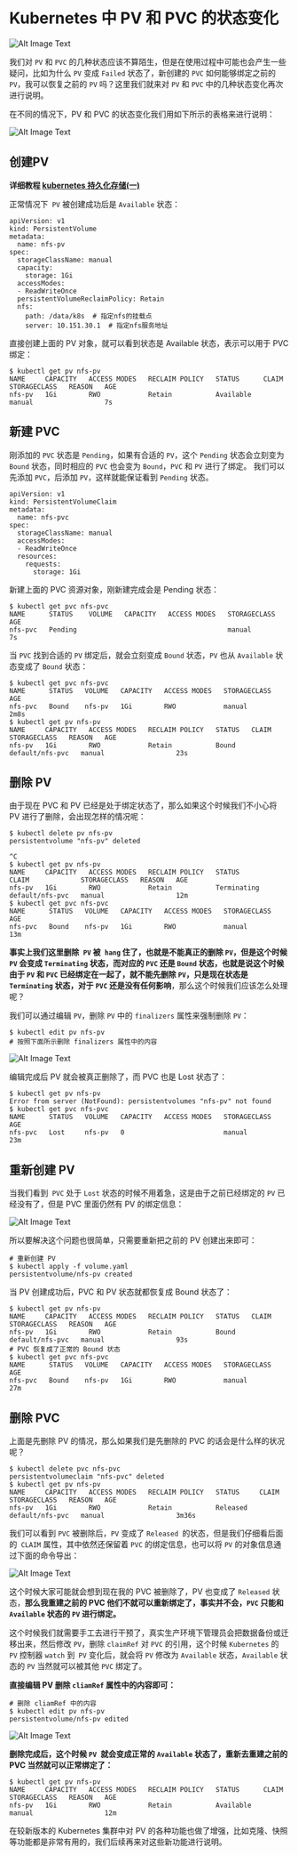 # Kubernetes 中 PV 和 PVC 的状态变化


![Alt Image Text](images/adv/adv100_1.jpeg "Body image")


我们对 `PV` 和 `PVC` 的几种状态应该不算陌生，但是在使用过程中可能也会产生一些疑问，比如为什么 `PV` 变成 `Failed` 状态了，新创建的 `PVC` 如何能够绑定之前的 `PV`，我可以恢复之前的 `PV` 吗？这里我们就来对 `PV` 和 `PVC` 中的几种状态变化再次进行说明。

在不同的情况下，PV 和 PVC 的状态变化我们用如下所示的表格来进行说明：


![Alt Image Text](images/adv/adv100_2.png "Body image")


## 创建PV

**详细教程 [kubernetes 持久化存储(一)](k8s_adv14_pv1.md)**

正常情况下` PV` 被创建成功后是 `Available` 状态：

```
apiVersion: v1
kind: PersistentVolume
metadata:
  name: nfs-pv
spec:
  storageClassName: manual
  capacity: 
    storage: 1Gi
  accessModes:
  - ReadWriteOnce
  persistentVolumeReclaimPolicy: Retain
  nfs:
    path: /data/k8s  # 指定nfs的挂载点
    server: 10.151.30.1  # 指定nfs服务地址
```

直接创建上面的 PV 对象，就可以看到状态是 Available 状态，表示可以用于 PVC 绑定：

```
$ kubectl get pv nfs-pv
NAME     CAPACITY   ACCESS MODES   RECLAIM POLICY   STATUS      CLAIM   STORAGECLASS   REASON   AGE
nfs-pv   1Gi        RWO            Retain           Available           manual                  7s
```

## 新建 PVC

刚添加的 `PVC` 状态是 `Pending`，如果有合适的 `PV`，这个 `Pending` 状态会立刻变为 `Bound` 状态，同时相应的 `PVC` 也会变为 `Bound`，`PVC` 和 `PV` 进行了绑定。 我们可以先添加 `PVC`，后添加 `PV`，这样就能保证看到 `Pending` 状态。

```
apiVersion: v1
kind: PersistentVolumeClaim
metadata:
  name: nfs-pvc
spec:
  storageClassName: manual
  accessModes:
  - ReadWriteOnce
  resources:
    requests:
      storage: 1Gi
```

新建上面的 PVC 资源对象，刚新建完成会是 Pending 状态：

```
$ kubectl get pvc nfs-pvc
NAME      STATUS    VOLUME   CAPACITY   ACCESS MODES   STORAGECLASS   AGE
nfs-pvc   Pending                                      manual         7s
```

当 `PVC` 找到合适的 `PV` 绑定后，就会立刻变成 `Bound` 状态，`PV` 也从 `Available` 状态变成了 `Bound` 状态：

```
$ kubectl get pvc nfs-pvc
NAME      STATUS   VOLUME   CAPACITY   ACCESS MODES   STORAGECLASS   AGE
nfs-pvc   Bound    nfs-pv   1Gi        RWO            manual         2m8s
$ kubectl get pv nfs-pv  
NAME     CAPACITY   ACCESS MODES   RECLAIM POLICY   STATUS   CLAIM             STORAGECLASS   REASON   AGE
nfs-pv   1Gi        RWO            Retain           Bound    default/nfs-pvc   manual                  23s
```

## 删除 PV

由于现在 PVC 和 PV 已经是处于绑定状态了，那么如果这个时候我们不小心将 PV 进行了删除，会出现怎样的情况呢：


```
$ kubectl delete pv nfs-pv
persistentvolume "nfs-pv" deleted

^C
$ kubectl get pv nfs-pv   
NAME     CAPACITY   ACCESS MODES   RECLAIM POLICY   STATUS        CLAIM             STORAGECLASS   REASON   AGE
nfs-pv   1Gi        RWO            Retain           Terminating   default/nfs-pvc   manual                  12m
$ kubectl get pvc nfs-pvc                          
NAME      STATUS   VOLUME   CAPACITY   ACCESS MODES   STORAGECLASS   AGE
nfs-pvc   Bound    nfs-pv   1Gi        RWO            manual         13m
```

**事实上我们这里删除` PV` 被` hang` 住了，也就是不能真正的删除 `PV`，但是这个时候 `PV` 会变成 `Terminating` 状态，而对应的 `PVC` 还是 `Bound` 状态，也就是说这个时候由于 `PV` 和 `PVC` 已经绑定在一起了，就不能先删除 `PV`，只是现在状态是 `Terminating` 状态，对于 `PVC` 还是没有任何影响**，那么这个时候我们应该怎么处理呢？


我们可以通过编辑 `PV`，删除 `PV` 中的 `finalizers` 属性来强制删除 `PV`：

```
$ kubectl edit pv nfs-pv
# 按照下面所示删除 finalizers 属性中的内容
```

![Alt Image Text](images/adv/adv100_3.png "Body image")


编辑完成后 PV 就会被真正删除了，而 PVC 也是 Lost 状态了：

```
$ kubectl get pv nfs-pv
Error from server (NotFound): persistentvolumes "nfs-pv" not found
$ kubectl get pvc nfs-pvc
NAME      STATUS   VOLUME   CAPACITY   ACCESS MODES   STORAGECLASS   AGE
nfs-pvc   Lost     nfs-pv   0                         manual         23m
```

## 重新创建 PV

当我们看到` PVC` 处于 `Lost` 状态的时候不用着急，这是由于之前已经绑定的 `PV` 已经没有了，但是 PVC 里面仍然有 PV 的绑定信息：

![Alt Image Text](images/adv/adv100_4.png "Body image")

所以要解决这个问题也很简单，只需要重新把之前的 PV 创建出来即可：

```
# 重新创建 PV
$ kubectl apply -f volume.yaml 
persistentvolume/nfs-pv created
```

当 PV 创建成功后，PVC 和 PV 状态就都恢复成 Bound 状态了：

```
$ kubectl get pv nfs-pv   
NAME     CAPACITY   ACCESS MODES   RECLAIM POLICY   STATUS   CLAIM             STORAGECLASS   REASON   AGE
nfs-pv   1Gi        RWO            Retain           Bound    default/nfs-pvc   manual                  93s
# PVC 恢复成了正常的 Bound 状态
$ kubectl get pvc nfs-pvc        
NAME      STATUS   VOLUME   CAPACITY   ACCESS MODES   STORAGECLASS   AGE
nfs-pvc   Bound    nfs-pv   1Gi        RWO            manual         27m
```

## 删除 PVC

上面是先删除 PV 的情况，那么如果我们是先删除的 PVC 的话会是什么样的状况呢？

```
$ kubectl delete pvc nfs-pvc
persistentvolumeclaim "nfs-pvc" deleted
$ kubectl get pv nfs-pv     
NAME     CAPACITY   ACCESS MODES   RECLAIM POLICY   STATUS     CLAIM             STORAGECLASS   REASON   AGE
nfs-pv   1Gi        RWO            Retain           Released   default/nfs-pvc   manual                  3m36s
```

我们可以看到 `PVC` 被删除后，`PV` 变成了 `Released `的状态，但是我们仔细看后面的` CLAIM` 属性，其中依然还保留着 `PVC` 的绑定信息，也可以将 `PV` 的对象信息通过下面的命令导出：

![Alt Image Text](images/adv/adv100_5.png "Body image")

这个时候大家可能就会想到现在我的 PVC 被删除了，PV 也变成了 `Released` 状态，**那么我重建之前的 PVC 他们不就可以重新绑定了，事实并不会，`PVC` 只能和 `Available` 状态的 `PV` 进行绑定。**

这个时候我们就需要手工去进行干预了，真实生产环境下管理员会把数据备份或迁移出来，然后修改 `PV`，删除 `claimRef` 对 `PVC` 的引用，这个时候 `Kubernetes` 的 `PV` 控制器 `watch` 到` PV` 变化后，就会将 `PV` 修改为 `Available` 状态，`Available` 状态的 `PV` 当然就可以被其他 `PVC` 绑定了。

**直接编辑 PV 删除 `cliamRef` 属性中的内容即可：**

```
# 删除 cliamRef 中的内容
$ kubectl edit pv nfs-pv
persistentvolume/nfs-pv edited
```

![Alt Image Text](images/adv/adv100_6.png "Body image")

**删除完成后，这个时候 `PV `就会变成正常的 `Available` 状态了，重新去重建之前的 PVC 当然就可以正常绑定了：**

```
$ kubectl get pv nfs-pv
NAME     CAPACITY   ACCESS MODES   RECLAIM POLICY   STATUS      CLAIM   STORAGECLASS   REASON   AGE
nfs-pv   1Gi        RWO            Retain           Available           manual                  12m
```

在较新版本的 Kubernetes 集群中对 PV 的各种功能也做了增强，比如克隆、快照等功能都是非常有用的，我们后续再来对这些新功能进行说明。